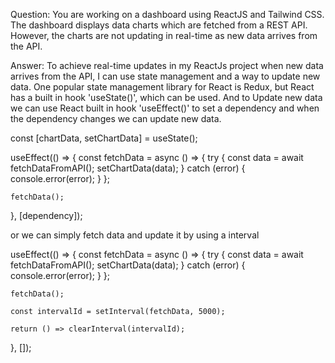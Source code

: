 Question: You are working on a dashboard using ReactJS and Tailwind CSS. The dashboard displays data charts which are fetched from a REST API. However, the charts are not updating in real-time as new data arrives from the API.

Answer: To achieve real-time updates in my ReactJs project when new data arrives from the API, I can use state management and a way to update new data. One popular state management library for React is Redux, but React has a built in hook 'useState()', which can be used. And to Update new data we can use React built in hook 'useEffect()' to set a dependency and when the dependency changes we can update new data.


const [chartData, setChartData] = useState(); 

useEffect(() => {
    const fetchData = async () => {
      try {
        const data = await fetchDataFromAPI();
        setChartData(data);
      } catch (error) {
        console.error(error);
      }
    };

    fetchData();

  }, [dependency]);

or we can simply fetch data and update it by using a interval

useEffect(() => {
    const fetchData = async () => {
      try {
        const data = await fetchDataFromAPI();
        setChartData(data);
      } catch (error) {
        console.error(error);
      }
    };

    fetchData();

    const intervalId = setInterval(fetchData, 5000);

    return () => clearInterval(intervalId);

  }, []);



 
